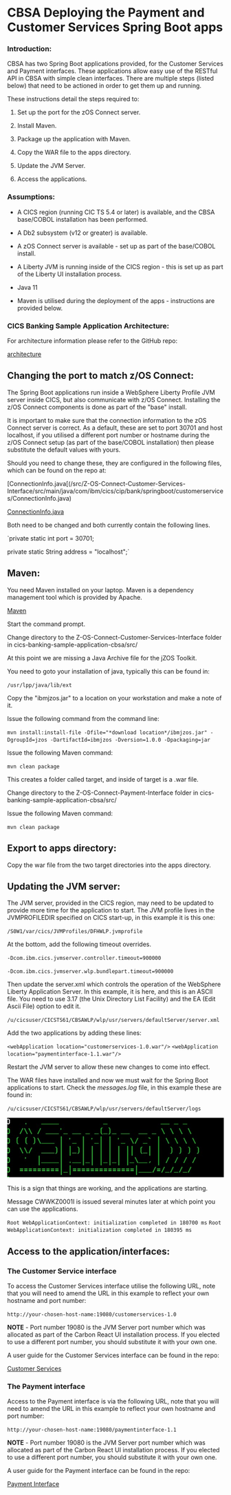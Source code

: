 # CBSA Deploying the Payment and Customer Services Spring Boot apps

### Introduction:

CBSA has two Spring Boot applications provided, for the Customer
Services and Payment interfaces. These applications allow easy use of
the RESTful API in CBSA with simple clean interfaces. There are multiple
steps (listed below) that need to be actioned in order to get them up
and running.

These instructions detail the steps required to:

1.  Set up the port for the zOS Connect server.

2.  Install Maven.

3.  Package up the application with Maven.

4.  Copy the WAR file to the apps directory.

5.  Update the JVM Server.

6.  Access the applications.

### Assumptions: 

-   A CICS region (running CIC TS 5.4 or later) is available, and the
    CBSA base/COBOL installation has been performed.

-   A Db2 subsystem (v12 or greater) is available.

-   A zOS Connect server is available - set up as part of the
    base/COBOL install.

-   A Liberty JVM is running inside of the CICS region - this is set up
    as part of the Liberty UI installation process.

-   Java 11
-   Maven is utilised during the deployment of the apps -
    instructions are provided below.


### CICS Banking Sample Application Architecture:

For architecture information please refer to the GitHub repo:

[architecture](/doc/CBSA_Architecture_guide.md)

 
## Changing the port to match z/OS Connect:

The Spring Boot applications run inside a WebSphere Liberty Profile JVM
server inside CICS, but also communicate with z/OS Connect. Installing the z/OS Connect components is done as part of the "base" install.

It is important to make sure that the connection information to the zOS
Connect server is correct. As a default, these are set to port 30701
and host localhost, if you utilised a different port number or hostname
during the z/OS Connect setup (as part of the base/COBOL installation)
then please substitute the default values with yours.

Should you need to change these, they are configured in the following files, which can be found on the repo at:

[ConnectionInfo.java[(/src/Z-OS-Connect-Customer-Services-Interface/src/main/java/com/ibm/cics/cip/bank/springboot/customerservices/ConnectionInfo.java)

[ConnectionInfo.java](/src/Z-OS-Connect-Payment-Interface/src/main/java/com/ibm/cics/cip/bank/springboot/paymentinterface/ConnectionInfo.java)


Both need to be changed and both currently contain the following lines.

`private static int port = 30701;

private static String address = "localhost";`

 
## Maven:

You need Maven installed on your laptop. Maven is a dependency
management tool which is provided by Apache.

[Maven](https://maven.apache.org/install.html)

Start the command prompt.

Change directory to the Z-OS-Connect-Customer-Services-Interface folder in cics-banking-sample-application-cbsa/src/

At this point we are missing a Java Archive file for the jZOS Toolkit. 

You need to goto your installation of java, typically this can be found in:

`/usr/lpp/java/lib/ext`

Copy the "ibmjzos.jar" to a location on your workstation and make a note of it.

Issue the following command from the command line:

`mvn install:install-file -Dfile="*download location*/ibmjzos.jar" -DgroupId=jzos -DartifactId=ibmjzos -Dversion=1.0.0 -Dpackaging=jar`

Issue the following Maven command:

`mvn clean package`

This creates a folder called target, and inside of target is a .war file.

Change directory to the Z-OS-Connect-Payment-Interface folder in cics-banking-sample-application-cbsa/src/

Issue the following Maven command:

`mvn clean package`

## Export to apps directory:

Copy the war file from the two target directories into the apps directory. 

## Updating the JVM server:

The JVM server, provided in the CICS region, may need to be updated to
provide more time for the application to start. The JVM profile lives in
the JVMPROFILEDIR specified on CICS start-up, in this example it is this
one:

`/S0W1/var/cics/JVMProfiles/DFHWLP.jvmprofile`

At the bottom, add the following timeout overrides.

`-Dcom.ibm.cics.jvmserver.controller.timeout=900000`

`-Dcom.ibm.cics.jvmserver.wlp.bundlepart.timeout=900000`

Then update the server.xml which controls the operation of the WebSphere
Liberty Application Server. In this example, it is here, and this is an
ASCII file. You need to use 3.17 (the Unix Directory List Facility) and
the EA (Edit Ascii File) option to edit it.

`/u/cicsuser/CICSTS61/CBSAWLP/wlp/usr/servers/defaultServer/server.xml`


Add the two applications by adding these lines:

`<webApplication location="customerservices-1.0.war"/>`
`<webApplication location="paymentinterface-1.1.war"/>`

Restart the JVM server to allow these new changes to come into effect.

The WAR files have installed and now we must wait for the Spring Boot
applications to start. Check the *messages.log* file, in this example
these are found in:

`/u/cicsuser/CICSTS61/CBSAWLP/wlp/usr/servers/defaultServer/logs`

![Spring](../doc/images/springBootUI/SpringBoot_Spring.jpg)

This is a sign that things are working, and the applications are
starting.

Message CWWKZ0001I is issued several minutes later at which point you
can use the applications.

`Root WebApplicationContext: initialization completed in 180700 ms`
`Root WebApplicationContext: initialization completed in 180395 ms`


## Access to the application/interfaces:

### The Customer Service interface
To access the Customer Services interface utilise the following URL,
note that you will need to amend the URL in this example to reflect your
own hostname and port number:

`http://your-chosen-host-name:19080/customerservices-1.0`

**NOTE** - Port number 19080 is the JVM Server port number which was
allocated as part of the Carbon React UI installation process. If you elected
to use a different port number, you should substitute it with your own
one.

A user guide for the Customer Services interface can be found in the
repo:

[Customer Services](/etc/usage/springBoot/doc/CBSA_Customer_Services_Interface_User_Guide.md)


### The Payment interface
Access to the Payment interface is via the following URL, note that you
will need to amend the URL in this example to reflect your own hostname
and port number:

`http://your-chosen-host-name:19080/paymentinterface-1.1`

**NOTE** - Port number 19080 is the JVM Server port number which was
allocated as part of the Carbon React UI installation process. If you elected
to use a different port number, you should substitute it with your own
one.

A user guide for the Payment interface can be found in the
repo:

[Payment Interface](/etc/usage/springBoot/doc/CBSA_Payment_Interface_User_Guide.md)
